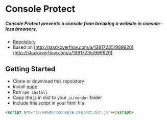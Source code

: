 # Console Protect

##### Console Protect prevents a console from breaking a website in console-less browsers.

- [Repoistory](https://github.com/evolutionxbox/console.protect)
- Based on [http://stackoverflow.com/a/13817235/989920](http://stackoverflow.com/a/13817235/989920)

## Getting Started

- Clone or download this repoistory
- Install [node](nodejs.org)
- Run `npm install`
- Copy the js in dist to your `js/vendor` folder
- Include this script in your html file

```html
<script src="js/vendor/console.protect.min.js"></script>
```